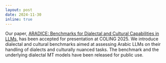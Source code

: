 ```yaml
---
layout: post
date: 2024-11-30
inline: true
---
```


Our paper, <a href="https://arxiv.org/pdf/2409.11404">ARADICE: Benchmarks for Dialectal and Cultural Capabilities in LLMs,</a> has been accepted for presentation at COLING 2025. We introduce dialectal and cultural benchmarks aimed at assessing Arabic LLMs on their handling of dialects and culturally nuanced tasks. The benchmark and the underlying dialectal MT models have been released for public use.